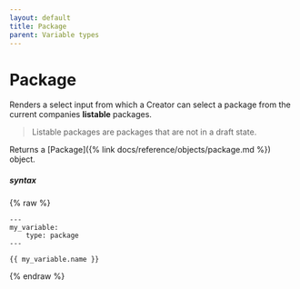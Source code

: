 ```yaml
---
layout: default
title: Package
parent: Variable types
---
```


# Package

Renders a select input from which a Creator can select a package from the current companies **listable** packages.
> Listable packages are packages that are not in a draft state.

Returns a [Package]({% link docs/reference/objects/package.md %}) object.


##### syntax
{% raw %}
```
---
my_variable:
    type: package
---

{{ my_variable.name }}
```
{% endraw %}
